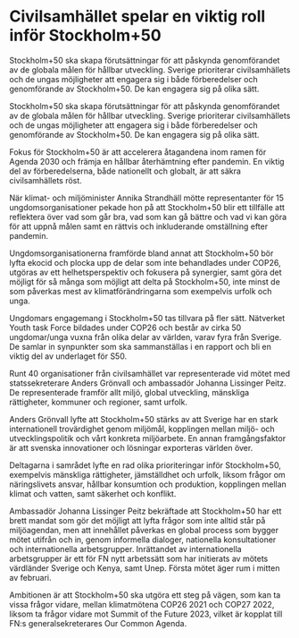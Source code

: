 # Civilsamhället spelar en viktig roll inför Stockholm+50

Stockholm+50 ska skapa förutsättningar för att påskynda genomförandet av de globala målen för hållbar utveckling. Sverige prioriterar civilsamhällets och de ungas möjligheter att engagera sig i både förberedelser och genomförande av Stockholm+50. De kan engagera sig på olika sätt.

Stockholm+50 ska skapa förutsättningar för att påskynda genomförandet av de globala målen för hållbar utveckling. Sverige prioriterar civilsamhällets och de ungas möjligheter att engagera sig i både förberedelser och genomförande av Stockholm+50. De kan engagera sig på olika sätt.

Fokus för Stockholm+50 är att accelerera åtagandena inom ramen för Agenda 2030 och främja en hållbar återhämtning efter pandemin. En viktig del av förberedelserna, både nationellt och globalt, är att säkra civilsamhällets röst.

När klimat- och miljöminister Annika Strandhäll mötte representanter för 15 ungdomsorganisationer pekade hon på att Stockholm+50 blir ett tillfälle att reflektera över vad som går bra, vad som kan gå bättre och vad vi kan göra för att uppnå målen samt en rättvis och inkluderande omställning efter pandemin.

Ungdomsorganisationerna framförde bland annat att Stockholm+50 bör lyfta ekocid och plocka upp de delar som inte behandlades under COP26, utgöras av ett helhetsperspektiv och fokusera på synergier, samt göra det möjligt för så många som möjligt att delta på Stockholm+50, inte minst de som påverkas mest av klimatförändringarna som exempelvis urfolk och unga.

Ungdomars engagemang i Stockholm+50 tas tillvara på fler sätt. Nätverket Youth task Force bildades under COP26 och består av cirka 50 ungdomar/unga vuxna från olika delar av världen, varav fyra från Sverige. De samlar in synpunkter som ska sammanställas i en rapport och bli en viktig del av underlaget för S50.

Runt 40 organisationer från civilsamhället var representerade vid mötet med statssekreterare Anders Grönvall och ambassadör Johanna Lissinger Peitz. De representerade framför allt miljö, global utveckling, mänskliga rättigheter, kommuner och regioner, samt urfolk.

Anders Grönvall lyfte att Stockholm+50 stärks av att Sverige har en stark internationell trovärdighet genom miljömål, kopplingen mellan miljö- och utvecklingspolitik och vårt konkreta miljöarbete. En annan framgångsfaktor är att svenska innovationer och lösningar exporteras världen över.

Deltagarna i samrådet lyfte en rad olika prioriteringar inför Stockholm+50, exempelvis mänskliga rättigheter, jämställdhet och urfolk, liksom frågor om näringslivets ansvar, hållbar konsumtion och produktion, kopplingen mellan klimat och vatten, samt säkerhet och konflikt.

Ambassadör Johanna Lissinger Peitz bekräftade att Stockholm+50 har ett brett mandat som gör det möjligt att lyfta frågor som inte alltid står på miljöagendan, men att innehållet påverkas en global process som bygger mötet utifrån och in, genom informella dialoger, nationella konsultationer och internationella arbetsgrupper. Inrättandet av internationella arbetsgrupper är ett för FN nytt arbetssätt som har initierats av mötets värdländer Sverige och Kenya, samt Unep. Första mötet äger rum i mitten av februari.

Ambitionen är att Stockholm+50 ska utgöra ett steg på vägen, som kan ta vissa frågor vidare, mellan klimatmötena COP26 2021 och COP27 2022, liksom ta frågor vidare mot Summit of the Future 2023, vilket är kopplat till FN:s generalsekreterares Our Common Agenda.
